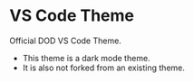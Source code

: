 # VS Code Theme
Official DOD VS Code Theme.
- This theme is a dark mode theme.
- It is also not forked from an existing theme.
